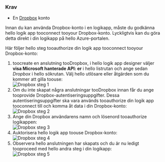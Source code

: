 ### <a name="prerequisites"></a>Krav
* En [Dropbox](https://www.Dropbox.com/) konto 

Innan du kan använda Dropbox-konto i en logikapp, måste du godkänna hello logik app tooconnect tooyour Dropbox-konto. Lyckligtvis kan du göra detta direkt i din logikapp på hello Azure-portalen. 

Här följer hello steg tooauthorize din logik app tooconnect tooyour Dropbox-konto:

1. toocreate en anslutning tooDropbox, i hello logik app designer väljer **visa Microsoft hanterade API: er** i hello listrutan och ange sedan *Dropbox* i hello sökrutan. Välj hello utlösare eller åtgärden som du kommer att gilla toouse:  
   ![Dropbox steg 1](./media/connectors-create-api-dropbox/dropbox-1.png)
2. Om du inte skapat några anslutningar tooDropbox innan får du ange tooprovide Dropbox-autentiseringsuppgifter. Dessa autentiseringsuppgifter ska vara används tooauthorize din logik app tooconnect till och komma åt data i din Dropbox-konto:  
   ![Dropbox steg 2](./media/connectors-create-api-dropbox/dropbox-2.png)
3. Ange din Dropbox användarens namn och lösenord tooauthorize logikappen:  
   ![Dropbox steg 3](./media/connectors-create-api-dropbox/dropbox-3.png)   
4. Auktorisera hello logik app toouse Dropbox-konto:  
   ![Dropbox steg 4](./media/connectors-create-api-dropbox/dropbox-4.png)
5. Observera hello anslutningen har skapats och du är nu ledigt tooproceed med hello andra steg i din logikapp:  
   ![Dropbox steg 5](./media/connectors-create-api-dropbox/dropbox-5.png)   


